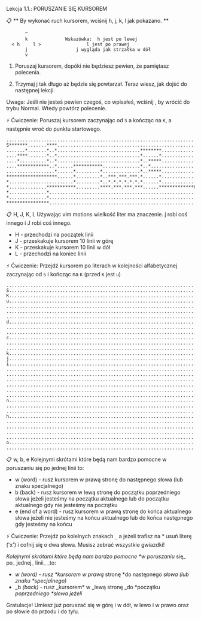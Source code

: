 Lekcja 1.1.: PORUSZANIE SIĘ KURSOREM

📋 ** By wykonać ruch kursorem, wciśnij h, j, k, l jak pokazano. **

	       ^
	       k		      Wskazówka:  h jest po lewej
	  < h	  l >				  l jest po prawej
	       j				  j wygląda jak strzałka w dół
	       v
  1. Poruszaj kursorem, dopóki nie będziesz pewien, że pamiętasz polecenia.

  2. Trzymaj  j  tak długo aż będzie się powtarzał.
     Teraz wiesz, jak dojść do następnej lekcji.

Uwaga: Jeśli nie jesteś pewien czegoś, co wpisałeś, wciśnij <ESC>, by wrócić do
       trybu Normal. Wtedy powtórz polecenie.

⚡️ Ćwiczenie:
Poruszaj kursorem zaczynając od `S` a kończąc na `K`, a następnie wroć do 
punktu startowego.

```
............................................................................
S*******.......****.........................................................
.......*.......*..*...............................********..................
....****.......*..*...............................*......*..................
....*..........*..*...............................*..*****..................
....************..*......***********..............*..*......................
..................*......*.........*..............*..*****..................
*******************......*.........*..***.***.***.*......*..................
*........................*.........*..*.*.*.*.*.*.*......*..................
*..............***********.........****.***.***.***......*************K.....
*..............*............................................................
*..............*............................................................
****************............................................................
```

📋 H, J, K, L
Używając vim motions wielkość liter ma znaczenie. j robi coś innego i J robi coś innego.
- H - przechodzi na początek linii
- J - przeskakuje kursorem 10 linii w górę
- K - przeskakuje kursorem 10 linii w dół
- L - przechodzi na koniec linii


⚡️ Ćwiczenie:
Przejdź kursorem po literach w kolejności alfabetycznej zaczynając od `S` i kończąc na `K` (przed `K` jest `u`)

```
............................................................................
S..........................................................................a
K...........................................................................
u..........................................................................t
............................................................................
............................................................................
............................................................................
d..........................................................................e
............................................................................
............................................................................
c..........................................................................b
............................................................................
...........................................................................s
k..........................................................................l
j...........................................................................
i...........................................................................
...........................................................................f
............................................................................
............................................................................
............................................................................
............................................................................
...........................................................................r
n..........................................................................m
............................................................................
............................................................................
h..........................................................................g
............................................................................
............................................................................
............................................................................
............................................................................
o..........................................................................p
............................................................................
```

📋 w, b, e
Kolejnymi skrótami które będą nam bardzo pomocne w poruszaniu się po jednej linii to:
- w (word) - rusz kursorem w prawą stronę do następnego słowa (lub znaku specjalnego)
- b (back) - rusz kursorem w lewą stronę do początku poprzedniego słowa jeżeli 
  jesteśmy na początku aktualnego lub do początku aktualnego gdy nie jesteśmy na początku
- e (end of a word) - rusz kursorem w prawą stronę do końca aktualnego słowa jeżeli 
  nie jesteśmy na końcu aktualnego lub do końca następnego gdy jesteśmy na końcu

⚡️ Ćwiczenie:
Przejdź po kolelnych znakach `_` a jeżeli trafisz na * usuń literę ('x') i cofnij się o dwa słowa.
Musisz zebrać wszystkie gwiazdki!

_Kolejnymi _skrótami _które_ _będą_ nam_ bardzo_ _pomocne *w_ _poruszaniu_ się_ po_ jednej_ linii_ _to:
- _w (word) - rusz *kursorem w prawą_ stronę *do następnego _słowa (lub znaku *specjalnego)_
- _b _(_back_)_ - rusz _kursorem* w _lewą stronę _do *początku _poprzedniego *słowa jeżeli_ 


Gratulacje! Umiesz już poruszać się w górę i w dół, w lewo i w prawo oraz po słowie do przodu i do tyłu.
